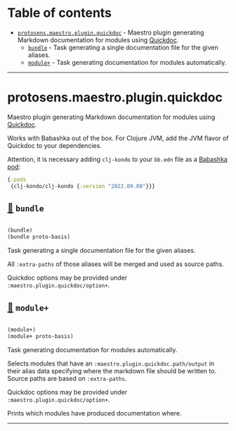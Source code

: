 # Table of contents
-  [`protosens.maestro.plugin.quickdoc`](#protosens.maestro.plugin.quickdoc)  - Maestro plugin generating Markdown documentation for modules using [Quickdoc](https://github.com/borkdude/quickdoc).
    -  [`bundle`](#protosens.maestro.plugin.quickdoc/bundle) - Task generating a single documentation file for the given aliases.
    -  [`module+`](#protosens.maestro.plugin.quickdoc/module+) - Task generating documentation for modules automatically.

-----
# <a name="protosens.maestro.plugin.quickdoc">protosens.maestro.plugin.quickdoc</a>


Maestro plugin generating Markdown documentation for modules using [Quickdoc](https://github.com/borkdude/quickdoc).

   Works with Babashka out of the box. For Clojure JVM, add the JVM flavor of Quickdoc to your dependencies.

   Attention, it is necessary adding `clj-kondo` to your `bb.edn` file as a [Babashka pod](https://github.com/babashka/pods):

   ```clojure
   {:pods
    {clj-kondo/clj-kondo {:version "2022.09.08"}}}
   ```




## <a name="protosens.maestro.plugin.quickdoc/bundle">[:page_facing_up:](https://github.com/protosens/monorepo.cljc/blob/develop/module/maestro.plugin.quickdoc/src/main/clj/protosens/maestro/plugin/quickdoc.clj#L24-L50) `bundle`</a>
``` clojure

(bundle)
(bundle proto-basis)
```


Task generating a single documentation file for the given aliases.

   All `:extra-paths` of those aliases will be merged and used as source paths.

   Quickdoc options may be provided under `:maestro.plugin.quickdoc/option+`.

## <a name="protosens.maestro.plugin.quickdoc/module+">[:page_facing_up:](https://github.com/protosens/monorepo.cljc/blob/develop/module/maestro.plugin.quickdoc/src/main/clj/protosens/maestro/plugin/quickdoc.clj#L54-L93) `module+`</a>
``` clojure

(module+)
(module+ proto-basis)
```


Task generating documentation for modules automatically.

   Selects modules that have an `:maestro.plugin.quickdoc.path/output` in their alias data specifying
   where the markdown file should be written to. Source paths are based on `:extra-paths`.

   Quickdoc options may be provided under `:maestro.plugin.quickdoc/option+`.
   
   Prints which modules have produced documentation where.

-----
